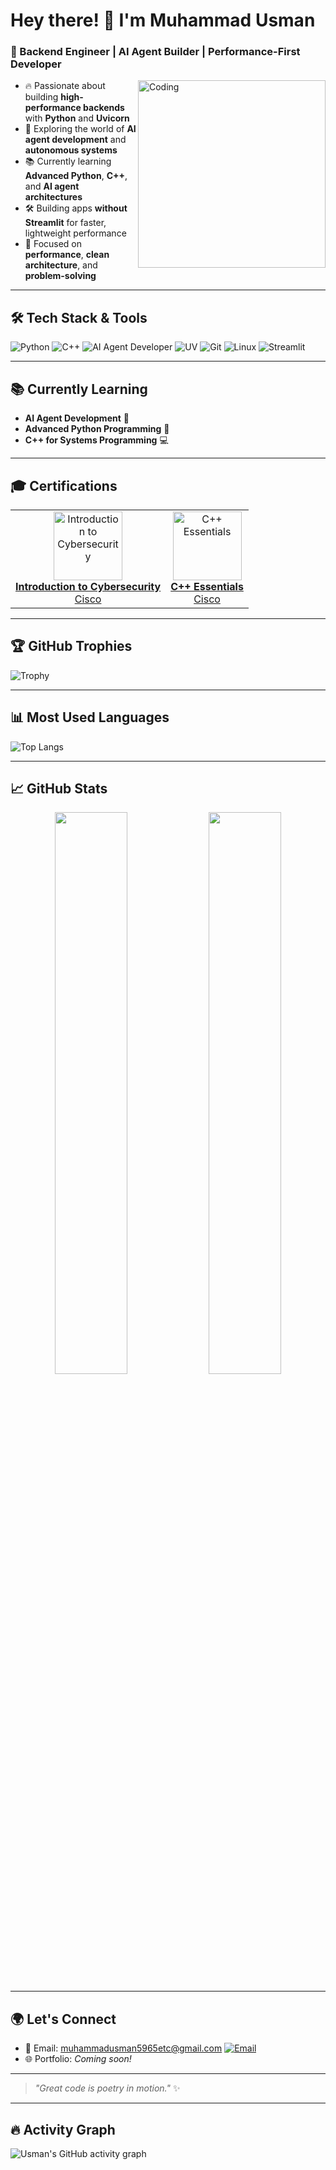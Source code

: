 # Hey there! 👋 I'm Muhammad Usman

### 🚀 Backend Engineer | AI Agent Builder | Performance-First Developer



<img align="right" alt="Coding" width="300" src="https://cdn.dribbble.com/users/1059583/screenshots/4171367/coding-freak.gif" />

- 🔥 Passionate about building **high-performance backends** with **Python** and **Uvicorn**
- 🧠 Exploring the world of **AI agent development** and **autonomous systems**
- 📚 Currently learning **Advanced Python**, **C++**, and **AI agent architectures**
- 🛠️ Building apps **without Streamlit** for faster, lightweight performance
- 🎯 Focused on **performance**, **clean architecture**, and **problem-solving**

---

## 🛠️ Tech Stack & Tools

![Python](https://img.shields.io/badge/Python-3670A0?style=for-the-badge&logo=python&logoColor=white)
![C++](https://img.shields.io/badge/C++-00599C?style=for-the-badge&logo=cplusplus&logoColor=white)
![AI Agent Developer](https://img.shields.io/badge/AI%20Agent-Developer-8A2BE2?style=for-the-badge&logo=OpenAI&logoColor=white)
![UV](https://img.shields.io/badge/UV-High%20Performance-00BFA6?style=for-the-badge)
![Git](https://img.shields.io/badge/Git-F05032?style=for-the-badge&logo=git&logoColor=white)
![Linux](https://img.shields.io/badge/Linux-FCC624?style=for-the-badge&logo=linux&logoColor=black)
![Streamlit](https://img.shields.io/badge/Streamlit-FF4B4B?style=for-the-badge&logo=streamlit&logoColor=white)

---

## 📚 Currently Learning
- **AI Agent Development** 🤖
- **Advanced Python Programming** 🐍
- **C++ for Systems Programming** 💻

---

## 🎓 Certifications

<table>
  <tr>
    <td align="center">
      <a href="https://www.credly.com/badges/79bd5417-e754-46e8-92e8-a2eb7016489d/public_url" target="_blank" rel="noopener noreferrer">
        <img src="https://images.credly.com/size/340x340/images/af8c6b4e-fc31-47c4-8dcb-eb7a2065dc5b/I2CS__1_.png" alt="Introduction to Cybersecurity" width="110" />
        <br />
        <strong>Introduction to Cybersecurity</strong><br />
        Cisco
      </a>
    </td>
    <td align="center">
      <a href="https://www.credly.com/badges/4a15b067-656e-4891-869a-e7db0a0cba64/public_url" target="_blank" rel="noopener noreferrer">
        <img src="https://images.credly.com/size/340x340/images/fd262680-b0e1-41e0-bd03-6f9ea2b0c4e8/image.png" alt="C++ Essentials" width="110" />
        <br />
        <strong>C++ Essentials</strong><br />
        Cisco
      </a>
    </td>
  </tr>
</table>



---

## 🏆 GitHub Trophies

![Trophy](https://github-profile-trophy.vercel.app/?username=MuhammadUsmanGM&theme=tokyonight&column=4&margin-w=15&margin-h=15&no-frame=true)


---

## 📊 Most Used Languages

![Top Langs](https://github-readme-stats.vercel.app/api/top-langs/?username=MuhammadUsmanGM&layout=compact&theme=tokyonight)

---

## 📈 GitHub Stats

<p align="center">
  <img src="https://github-readme-stats.vercel.app/api?username=MuhammadUsmanGM&show_icons=true&theme=tokyonight" width="48%" />
  <img src="https://github-readme-streak-stats.herokuapp.com/?user=MuhammadUsmanGM&theme=tokyonight" width="48%" />
</p>

---

## 🌍 Let's Connect

- 📧 Email: muhammadusman5965etc@gmail.com
[![Email](https://img.shields.io/badge/Email-Reach%20Out-red?style=for-the-badge&logo=gmail)](mailto:muhammadusman5965etc@gmail.com)
- 🌐 Portfolio: _Coming soon!_

---

> _"Great code is poetry in motion."_ ✨

---

## 🔥 Activity Graph

![Usman's GitHub activity graph](https://github-readme-activity-graph.vercel.app/graph?username=MuhammadUsmanGM&theme=tokyo-night)




